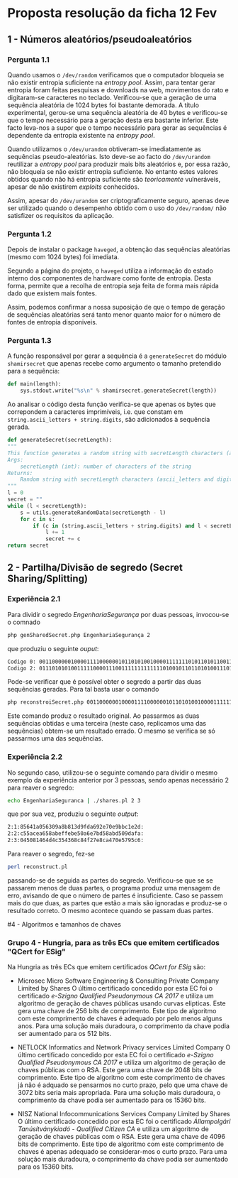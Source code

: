 # Proposta resolução da ficha 12 Fev

## 1 - Números aleatórios/pseudoaleatórios

### Pergunta 1.1 
Quando usamos o `/dev/random` verificamos que o computador bloqueia se não existir entropia suficiente na _entropy pool_. Assim, para tentar gerar entropia foram feitas pesquisas e downloads na web, movimentos do rato e digitaram-se caracteres no teclado. Verificou-se que a geração de uma sequência aleatória de 1024 bytes foi bastante demorada. A título experimental, gerou-se uma sequência aleatória de 40 bytes e verificou-se que o tempo necessário para a geração desta era bastante inferior. Este facto leva-nos a supor que o tempo necessário para gerar as sequências é dependente da entropia existente na _entropy pool_.

Quando utilizamos o `/dev/urandom` obtiveram-se imediatamente as sequências pseudo-aleatórias. Isto deve-se ao facto do `/dev/urandom` reutilizar a _entropy pool_ para produzir mais bits aleatórios e, por essa razão, não bloqueia se não existir entropia suficiente.
No entanto estes valores obtidos quando não há entropia suficiente são _teoricamente_ vulneráveis, apesar de não existirem _exploits_ conhecidos.

Assim, apesar do `/dev/urandom` ser criptograficamente seguro, apenas deve ser utilizado quando o desempenho obtido com o uso do `/dev/random/` não satisfizer os
requisitos da aplicação.

### Pergunta 1.2

Depois de instalar o package `haveged`, a obtenção das sequências aleatórias (mesmo com 1024 bytes) foi imediata.

Segundo a página do projeto, o `haveged` utiliza a informação do estado interno dos componentes de hardware como fonte de entropia. Desta forma, permite que a recolha de entropia seja feita de forma mais rápida dado que existem mais fontes.

Assim, podemos confirmar a nossa suposição de que o tempo de geração de sequências aleatórias será tanto menor quanto maior for o número de fontes de entropia disponiveis.

### Pergunta 1.3

A função responsável por gerar a sequência é a `generateSecret` do módulo `shamirsecret` que apenas recebe como argumento o tamanho pretendido para a sequência:  

```python
def main(length):
    sys.stdout.write("%s\n" % shamirsecret.generateSecret(length))
```

Ao analisar o código desta função verifica-se que apenas os bytes que correpondem a caracteres imprimíveis, i.e. que constam em `string.ascii_letters + string.digits`, são adicionados à sequência gerada.

```Python
def generateSecret(secretLength):
"""
This function generates a random string with secretLength characters (ascii_letters and digits).
Args:
    secretLength (int): number of characters of the string
Returns:
    Random string with secretLength characters (ascii_letters and digits)
"""
l = 0
secret = ""
while (l < secretLength):
    s = utils.generateRandomData(secretLength - l)
    for c in s:
        if (c in (string.ascii_letters + string.digits) and l < secretLength): # printable character
            l += 1
            secret += c
return secret
```



## 2 - Partilha/Divisão de segredo (Secret Sharing/Splitting)

### Experiência 2.1
Para dividir o segredo _EngenhariaSegurança_ por duas pessoas, invocou-se o comnado
```bash
php genSharedSecret.php EngenhariaSegurança 2
```
que produziu o seguinte _ouput_:
```bash
Codigo 0: 0011000000100001111000000101101010010000111111101011010110011110011101001110101011010000111111101110110011110100000111010001101101111100100000011000110011011100 
Codigo 2: 0111010101001111100001110011111111111110100101101101010011101100000111011000101110000011100110111000101110000001011011110111101000010010010000100010101110111101
```
Pode-se verificar que é possível obter o segredo a partir das duas sequências geradas. Para tal basta usar o comando 
```bash
php reconstroiSecret.php 0011000000100001111000000101101010010000111111101011010110011110011101001110101011010000111111101110110011110100000111010001101101111100100000011000110011011100 0111010101001111100001110011111111111110100101101101010011101100000111011000101110000011100110111000101110000001011011110111101000010010010000100010101110111101
```
Este comando produz o resultado original. Ao passarmos as duas sequências obtidas e uma terceira (neste caso, replicamos uma das sequências) obtem-se um resultado errado. O mesmo se verifica se só passarmos uma das sequências.

### Experiência 2.2
No segundo caso, utilizou-se o seguinte comando para dividir o mesmo exemplo da experiência anterior por 3 pessoas, sendo apenas necessário 2 para reaver o segredo:
```bash
echo EngenhariaSeguranca | ./shares.pl 2 3 
```
que por sua vez, produziu o seguinte _output_:
```bash
2:1:85641a056309a8b813d9fda692e70e9bbc1e2d:
2:2:c55acea658abeffebe50a6e7bd58abd509dafa:
2:3:045081464d4c354368c84f27e8ca470e5795c6:
```
Para reaver o segredo, fez-se
```bash
perl reconstruct.pl
```
passando-se de seguida as partes do segredo. Verificou-se que se se passarem menos de duas partes, o programa produz uma mensagem de erro, avisando de que o número de partes é insuficiente. Caso se passem mais do que duas, as partes que estão a mais são ignoradas e produz-se o resultado correto. O mesmo acontece quando se passam duas partes. 






#4 - Algoritmos e tamanhos de chaves
### Grupo 4 - Hungria, para as três ECs que emitem certificados "QCert for ESig"

Na Hungria as três ECs que emitem certificados _QCert for ESig_ são:
* Microsec Micro Software Engineering & Consulting Private Company Limited by Shares
    O último certificado concedido por esta EC foi o certificado _e-Szigno Qualified Pseudonymous CA 2017_ e utiliza um algoritmo de geração de chaves públicas usando curvas elipticas. Este gera uma chave de 256 bits de comprimento. Este tipo de algoritmo com este comprimento de chaves é adequado por pelo menos alguns anos. Para uma solução mais duradoura, o comprimento da chave podia ser aumentado para os 512 bits.

* NETLOCK Informatics and Network Privacy services Limited Company
    O último certificado concedido por esta EC foi o certificado _e-Szigno Qualified Pseudonymous CA 2017_ e utiliza um algoritmo de geração de chaves públicas com o RSA. Este gera uma chave de 2048 bits de comprimento. Este tipo de algoritmo com este comprimento de chaves já não é adquado se pensarmos no curto prazo, pelo que uma chave de 3072 bits seria mais apropriada. Para uma solução mais duradoura, o comprimento da chave podia ser aumentado para os 15360 bits.

* NISZ National Infocommunications Services Company Limited by Shares
 O último certificado concedido por esta EC foi o certificado _Állampolgári Tanúsítványkiadó - Qualified Citizen CA_ e utiliza um algoritmo de geração de chaves públicas com o RSA. Este gera uma chave de 4096 bits de comprimento. Este tipo de algoritmo com este comprimento de chaves é apenas adequado se considerar-mos o curto prazo. Para uma solução mais duradoura, o comprimento da chave podia ser aumentado para os 15360 bits.
